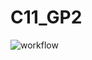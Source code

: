 # C11_GP2

![workflow](https://github.com/<UserName>/<RepositoryName>/actions/workflows/main.yml/badge.svg)


